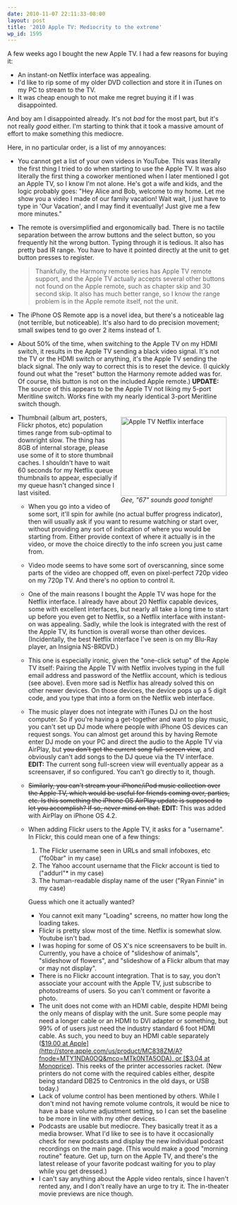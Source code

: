 ```yaml
---
date: 2010-11-07 22:11:33-08:00
layout: post
title: '2010 Apple TV: Mediocrity to the extreme'
wp_id: 1595
---
```

A few weeks ago I bought the new Apple TV. I had a few reasons for buying it:

  * An instant-on Netflix interface was appealing.
  * I'd like to rip some of my older DVD collection and store it in iTunes on my PC to stream to the TV.
  * It was cheap enough to not make me regret buying it if I was disappointed.

And boy am I disappointed already. It's not _bad_ for the most part, but it's not really _good_ either. I'm starting to think that it took a massive amount of effort to make something this mediocre.

Here, in no particular order, is a list of my annoyances:

  * You cannot get a list of your own videos in YouTube. This was literally the first thing I tried to do when starting to use the Apple TV. It was also literally the first thing a coworker mentioned when I later mentioned I got an Apple TV, so I know I'm not alone. He's got a wife and kids, and the logic probably goes: "Hey Alice and Bob, welcome to my home. Let me show you a video I made of our family vacation! Wait wait, I just have to type in 'Our Vacation', and I may find it eventually! Just give me a few more minutes."
  * The remote is oversimplified and ergonomically bad. There is no tactile separation between the arrow buttons and the select button, so you frequently hit the wrong button. Typing through it is tedious. It also has pretty bad IR range. You have to have it pointed directly at the unit to get button presses to register.
  
    > Thankfully, the Harmony remote series has Apple TV remote support, and the Apple TV actually accepts several other buttons not found on the Apple remote, such as chapter skip and 30 second skip. It also has much better range, so I know the range problem is in the Apple remote itself, not the unit.</p>
  * The iPhone OS Remote app is a novel idea, but there's a noticeable lag (not terrible, but noticeable). It's also hard to do precision movement; small swipes tend to go over 2 items instead of 1.
  * About 50% of the time, when switching to the Apple TV on my HDMI switch, it results in the Apple TV sending a black video signal. It's not the TV or the HDMI switch or anything, it's the Apple TV sending the black signal. The only way to correct this is to reset the device. (I quickly found out what the "reset" button the Harmony remote added was for. Of course, this button is not on the included Apple remote.) **UPDATE:** The source of this appears to be the Apple TV not liking my 5-port Meritline switch. Works fine with my nearly identical 3-port Meritline switch though.
  * <div style="float: right; margin: 0.5em;">
      <a href="https://www.flickr.com/photos/fo0bar/5150687622/" title="Apple TV Netflix interface by Ryan Finnie, on Flickr"><img src="https://farm5.static.flickr.com/4008/5150687622_f7692a04aa_m.jpg" width="240" height="179" alt="Apple TV Netflix interface" /></a><br /><em>Gee, "67" sounds good tonight!</em>
    </div>
    
    Thumbnail (album art, posters, Flickr photos, etc) population times range from sub-optimal to downright slow. The thing has 8GB of internal storage, please use some of it to store thumbnail caches. I shouldn't have to wait 60 seconds for my Netflix queue thumbnails to appear, especially if my queue hasn't changed since I last visited.</li> 
    
      * When you go into a video of some sort, it'll spin for awhile (no actual buffer progress indicator), then will usually ask if you want to resume watching or start over, without providing any sort of indication of where you would be starting from. Either provide context of where it actually is in the video, or move the choice directly to the info screen you just came from.
      * Video mode seems to have some sort of overscanning, since some parts of the video are chopped off, even on pixel-perfect 720p video on my 720p TV. And there's no option to control it.
      * One of the main reasons I bought the Apple TV was hope for the Netflix interface. I already have about 20 Netflix capable devices, some with excellent interfaces, but nearly all take a long time to start up before you even get to Netflix, so a Netflix interface with instant-on was appealing. Sadly, while the look is integrated with the rest of the Apple TV, its function is overall worse than other devices. (Incidentally, the best Netflix interface I've seen is on my Blu-Ray player, an Insignia NS-BRDVD.)
      * This one is especially ironic, given the "one-click setup" of the Apple TV itself: Pairing the Apple TV with Netflix involves typing in the full email address and password of the Netflix account, which is tedious (see above). Even more sad is Netflix has already solved this on other newer devices. On those devices, the device pops up a 5 digit code, and you type that into a form on the Netflix web interface.
      * The music player does not integrate with iTunes DJ on the host computer. So if you're having a get-together and want to play music, you can't set up DJ mode where people with iPhone OS devices can request songs. You can almost get around this by having Remote enter DJ mode on your PC and direct the audio to the Apple TV via AirPlay, but <del datetime="2010-11-13T05:17:24+00:00">you don't get the current song full-screen view</del>, and obviously can't add songs to the DJ queue via the TV interface. **EDIT:** The current song full-screen view will eventually appear as a screensaver, if so configured. You can't go directly to it, though.
      * <del datetime="2010-11-13T05:17:24+00:00">Similarly, you can't stream your iPhone/iPod music collection over the Apple TV, which would be useful for friends coming over, parties, etc. Is this something the iPhone OS AirPlay update is supposed to let you accomplish? If so, never mind on that.</del> **EDIT:** This was added with AirPlay on iPhone OS 4.2.
      * When adding Flickr users to the Apple TV, it asks for a "username". In Flickr, this could mean one of a few things: 
          1. The Flickr username seen in URLs and small infoboxes, etc ("fo0bar" in my case)
          2. The Yahoo account username that the Flickr account is tied to ("addurl"* in my case)
          3. The human-readable display name of the user ("Ryan Finnie" in my case)
        
        Guess which one it actually wanted?</li> 
        
          * You cannot exit many "Loading" screens, no matter how long the loading takes.
          * Flickr is pretty slow most of the time. Netflix is somewhat slow. Youtube isn't bad.
          * I was hoping for some of OS X's nice screensavers to be built in. Currently, you have a choice of "slideshow of animals", "slideshow of flowers", and "slideshow of a Flickr album that may or may not display".
          * There is no Flickr account integration. That is to say, you don't associate your account with the Apple TV, just subscribe to photostreams of users. So you can't comment or favorite a photo.
          * The unit does not come with an HDMI cable, despite HDMI being the only means of display with the unit. Sure some people may need a longer cable or an HDMI to DVI adapter or something, but 99% of of users just need the industry standard 6 foot HDMI cable. As such, you need to buy an HDMI cable separately ([$19.00 at Apple](http://store.apple.com/us/product/MC838ZM/A?fnode=MTY1NDA0OQ&mco=MTk0NTA5ODA), or [$3.04 at Monoprice](http://www.monoprice.com/products/product.asp?c_id=102&cp_id=10240&cs_id=1024008&p_id=3992&seq=1&format=2)). This reeks of the printer accessories racket. (New printers do not come with the required cables either, despite being standard DB25 to Centronics in the old days, or USB today.)
          * Lack of volume control has been mentioned by others. While I don't mind not having remote volume controls, it would be nice to have a base volume adjustment setting, so I can set the baseline to be more in line with my other devices.
          * Podcasts are usable but mediocre. They basically treat it as a media browser. What I'd like to see is to have it occasionally check for new podcasts and display the new individual podcast recordings on the main page. (This would make a good "morning routine" feature. Get up, turn on the Apple TV, and there's the latest release of your favorite podcast waiting for you to play while you get dressed.)
          * I can't say anything about the Apple video rentals, since I haven't rented any, and I don't really have an urge to try it. The in-theater movie previews are nice though.</ul>
